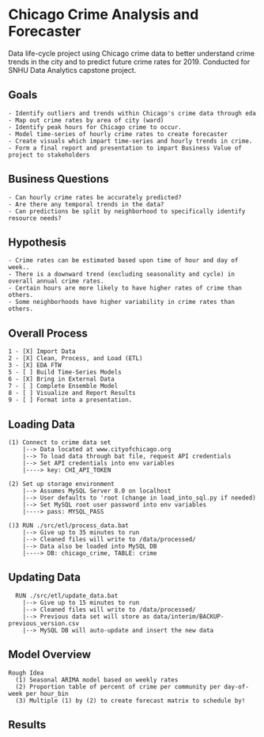 # Chicago Crime Analysis and Forecaster
Data life-cycle project using Chicago crime data to better understand crime trends in the city and to predict future crime rates for 2019. Conducted for SNHU Data Analytics capstone project.

## Goals
```
- Identify outliers and trends within Chicago's crime data through eda
- Map out crime rates by area of city (ward)
- Identify peak hours for Chicago crime to occur.
- Model time-series of hourly crime rates to create forecaster
- Create visuals which impart time-series and hourly trends in crime. 
- Form a final report and presentation to impart Business Value of project to stakeholders
```

## Business Questions
```
- Can hourly crime rates be accurately predicted?
- Are there any temporal trends in the data? 
- Can predictions be split by neighborhood to specifically identify resource needs?
```

## Hypothesis
```
- Crime rates can be estimated based upon time of hour and day of week..
- There is a downward trend (excluding seasonality and cycle) in overall annual crime rates.
- Certain hours are more likely to have higher rates of crime than others.
- Some neighborhoods have higher variability in crime rates than others.

```

## Overall Process
 
```
1 - [X] Import Data
2 - [X] Clean, Process, and Load (ETL)
3 - [X] EDA FTW
5 - [ ] Build Time-Series Models
6 - [X] Bring in External Data
7 - [ ] Complete Ensemble Model
8 - [ ] Visualize and Report Results
9 - [ ] Format into a presentation.
```

## Loading Data
```
(1) Connect to crime data set
	|--> Data located at www.cityofchicago.org
	|--> To load data through bat file, request API credentials
	|--> Set API credentials into env variables 
	|----> key: CHI_API_TOKEN 

(2) Set up storage environment
	|--> Assumes MySQL Server 8.0 on localhost
	|--> User defaults to 'root (change in load_into_sql.py if needed)
	|--> Set MySQL root user password into env variables 
	|----> pass: MYSQL_PASS

()3 RUN ./src/etl/process_data.bat
	|--> Give up to 35 minutes to run
	|--> Cleaned files will write to /data/processed/
	|--> Data also be loaded into MySQL DB
	|----> DB: chicago_crime, TABLE: crime
```

## Updating Data
```
  RUN ./src/etl/update_data.bat
	|--> Give up to 15 minutes to run
	|--> Cleaned files will write to /data/processed/
	|--> Previous data set will store as data/interim/BACKUP-previous_version.csv
	|--> MySQL DB will auto-update and insert the new data
```

## Model Overview
```
Rough Idea
  (1) Seasonal ARIMA model based on weekly rates
  (2) Proportion table of percent of crime per community per day-of-week per hour_bin
  (3) Multiple (1) by (2) to create forecast matrix to schedule by!
```

## Results
```

```

